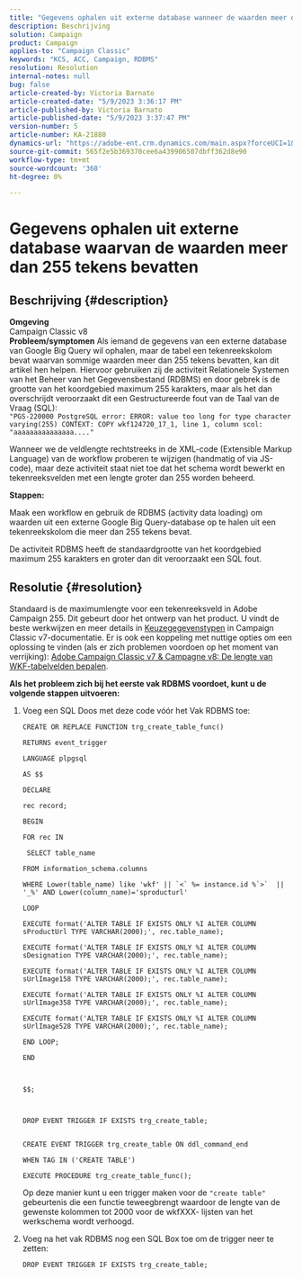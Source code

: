 ```yaml
---
title: "Gegevens ophalen uit externe database wanneer de waarden meer dan 255 tekens bedragen"
description: Beschrijving
solution: Campaign
product: Campaign
applies-to: "Campaign Classic"
keywords: "KCS, ACC, Campaign, RDBMS"
resolution: Resolution
internal-notes: null
bug: false
article-created-by: Victoria Barnato
article-created-date: "5/9/2023 3:36:17 PM"
article-published-by: Victoria Barnato
article-published-date: "5/9/2023 3:37:47 PM"
version-number: 5
article-number: KA-21880
dynamics-url: "https://adobe-ent.crm.dynamics.com/main.aspx?forceUCI=1&pagetype=entityrecord&etn=knowledgearticle&id=c765b938-7fee-ed11-8849-6045bd0065b6"
source-git-commit: 565f2e5b369370cee6a439906507dbff362d8e90
workflow-type: tm+mt
source-wordcount: '368'
ht-degree: 0%

---
```


# Gegevens ophalen uit externe database waarvan de waarden meer dan 255 tekens bevatten

## Beschrijving {#description}


<b>Omgeving</b>
<br>Campaign Classic v8<br>
<b>Probleem/symptomen</b>
Als iemand de gegevens van een externe database van Google Big Query wil ophalen, maar de tabel een tekenreekskolom bevat waarvan sommige waarden meer dan 255 tekens bevatten, kan dit artikel hen helpen. Hiervoor gebruiken zij de activiteit Relationele Systemen van het Beheer van het Gegevensbestand (RDBMS) en door gebrek is de grootte van het koordgebied maximum 255 karakters, maar als het dan overschrijdt veroorzaakt dit een Gestructureerde fout van de Taal van de Vraag (SQL): <br>
`"PGS-220000 PostgreSQL error: ERROR: value too long for type character varying(255) CONTEXT: COPY wkf124720_17_1, line 1, column scol: "aaaaaaaaaaaaaaa...."`



Wanneer we de veldlengte rechtstreeks in de XML-code (Extensible Markup Language) van de workflow proberen te wijzigen (handmatig of via JS-code), maar deze activiteit staat niet toe dat het schema wordt bewerkt en tekenreeksvelden met een lengte groter dan 255 worden beheerd.



<b>Stappen:</b>

Maak een workflow en gebruik de RDBMS (activity data loading) om waarden uit een externe Google Big Query-database op te halen uit een tekenreekskolom die meer dan 255 tekens bevat.

De activiteit RDBMS heeft de standaardgrootte van het koordgebied maximum 255 karakters en groter dan dit veroorzaakt een SQL fout.


## Resolutie {#resolution}


Standaard is de maximumlengte voor een tekenreeksveld in Adobe Campaign 255. Dit gebeurt door het ontwerp van het product. U vindt de beste werkwijzen en meer details in [Keuze](https://experienceleague.adobe.com/docs/campaign-classic/using/configuring-campaign-classic/data-model/data-model-best-practices.html?lang=en#data-types)[gegevens](https://experienceleague.adobe.com/docs/campaign-classic/using/configuring-campaign-classic/data-model/data-model-best-practices.html?lang=en#data-types)[typen](https://experienceleague.adobe.com/docs/campaign-classic/using/configuring-campaign-classic/data-model/data-model-best-practices.html?lang=en#data-types) in Campaign Classic v7-documentatie. Er is ook een koppeling met nuttige opties om een oplossing te vinden (als er zich problemen voordoen op het moment van verrijking): [Adobe Campaign Classic v7 &amp; Campagne v8: De lengte van WKF-tabelvelden bepalen](https://experienceleaguecommunities.adobe.com/t5/adobe-campaign-classic-questions/controlling-wkf-table-field-length/td-p/355506).

<b>Als het probleem zich bij het eerste vak RDBMS voordoet, kunt u de volgende stappen uitvoeren:</b>



1. Voeg een SQL Doos met deze code vóór het Vak RDBMS toe:

   ```
   CREATE OR REPLACE FUNCTION trg_create_table_func()
   
   RETURNS event_trigger
   
   LANGUAGE plpgsql
   
   AS $$
   
   DECLARE
   
   rec record;
   
   BEGIN
   
   FOR rec IN
   
    SELECT table_name
   
   FROM information_schema.columns
   
   WHERE Lower(table_name) like 'wkf' || `<` %= instance.id %`>`  || '_%' AND Lower(column_name)='sproducturl'
   
   LOOP
   
   EXECUTE format('ALTER TABLE IF EXISTS ONLY %I ALTER COLUMN sProductUrl TYPE VARCHAR(2000);', rec.table_name);
   
   EXECUTE format('ALTER TABLE IF EXISTS ONLY %I ALTER COLUMN sDesignation TYPE VARCHAR(2000);', rec.table_name);
   
   EXECUTE format('ALTER TABLE IF EXISTS ONLY %I ALTER COLUMN sUrlImage158 TYPE VARCHAR(2000);', rec.table_name);
   
   EXECUTE format('ALTER TABLE IF EXISTS ONLY %I ALTER COLUMN sUrlImage358 TYPE VARCHAR(2000);', rec.table_name);
   
   EXECUTE format('ALTER TABLE IF EXISTS ONLY %I ALTER COLUMN sUrlImage528 TYPE VARCHAR(2000);', rec.table_name);
   
   END LOOP;
   
   END
   
   
   
   $$;
   
   
   
   DROP EVENT TRIGGER IF EXISTS trg_create_table;
   
   
   CREATE EVENT TRIGGER trg_create_table ON ddl_command_end
   
   WHEN TAG IN ('CREATE TABLE')
   
   EXECUTE PROCEDURE trg_create_table_func();
   ```






   Op deze manier kunt u een trigger maken voor de `"create table"` gebeurtenis die een functie teweegbrengt waardoor de lengte van de gewenste kolommen tot 2000 voor de wkfXXX- lijsten van het werkschema wordt verhoogd.
2. Voeg na het vak RDBMS nog een SQL Box toe om de trigger neer te zetten:

   `DROP EVENT TRIGGER IF EXISTS trg_create_table;`

